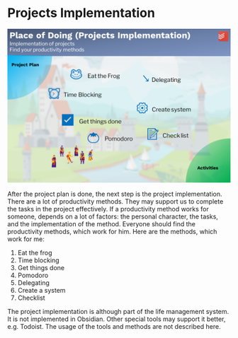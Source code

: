 # Projects Implementation


![LSM_place](images/LSM_place.PNG)

After the project plan is done, the next step is the project implementation. There are a lot of productivity methods. They may support us to complete the tasks in the project effectively. If a productivity method works for someone, depends on a lot of factors: the personal character, the tasks, and the implementation of the method. Everyone should find the productivity methods, which work for him. Here are the methods, which work for me:

1. Eat the frog
2. Time blocking
3. Get things done
4. Pomodoro
5. Delegating
6. Create a system
7. Checklist

The project implementation is although part of the life management system. It is not implemented in Obsidian. Other special tools may support it better, e.g. Todoist. The usage of the tools and methods are not described here. 